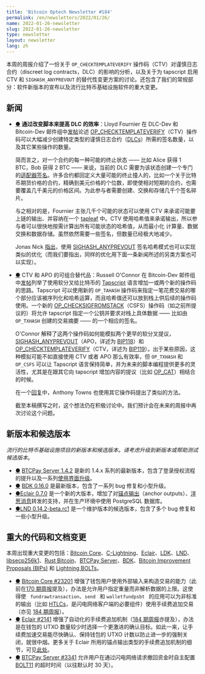 ```yaml
---
title: 'Bitcoin Optech Newsletter #184'
permalink: /en/newsletters/2022/01/26/
name: 2022-01-26-newsletter
slug: 2022-01-26-newsletter
type: newsletter
layout: newsletter
lang: zh
---
```






本周的周报介绍了一份关于 ` OP_CHECKTEMPLATEVERIFY ` 操作码（CTV）对谨慎日志合约（discreet log contracts，DLC）的影响的分析，以及关于为 tapscript 启用 CTV 和 ` SIGHASH_ANYPREVOUT ` 的替代性变更方案的讨论。还包含了我们的常规部分：软件新版本的宣布以及流行比特币基础设施软件的重大变更。

## 新闻

- <a id="improving-dlc-efficiency-by-changing-script" href="#improving-dlc-efficiency-by-changing-script)">●</a> **通过改变脚本来提高 DLC 的效率**：Lloyd Fournier 在 DLC-Dev 和 Bitcoin-Dev 邮件组中[发帖][posted]论述 [OP_CHECKTEMPLATEVERIFY][OP_CHECKTEMPLATEVERIFY]（CTV）操作码可以大幅减少创建特定类型的谨慎日志合约（[DLCs][DLCs]）所需的签名数量，以及其它某些操作的数量。

  简而言之，对一个合约的每一种可能的终止状态 —— 比如 Alice 获得 1 BTC，Bob 获得 2 BTC —— 来说，当前的 DLC 需要为该状态创建一个专门的[适配器签名][signature adaptor]。许多合约都回定义大量可能的终止撞人的，比如一个关于比特币期货价格的合约，精确到美元价格的个位数，即使使相对短期的合约，也需要覆盖几千美元的价格区间。为此参与者需要创建、交换和存储几千个签名碎片。

  与之相对的是，Fournier 主张几千个可能的状态可以使用 CTV 来承诺可能要上链的输出、并容纳在一个 [tapleaf][tapleaf] 中。CTV 使用哈希值来承诺输出，所以参与者可以很快地按需计算出所有可能状态的哈希值，从而最小化 计算量、数据交换和数据存储。虽然依然需要一些签名，但数量已经极大地减少。

  Jonas Nick [指出][noted]，使用 [SIGHASH_ANYPREVOUT][SIGHASH_ANYPREVOUT] 签名哈希模式也可以实现类似的优化（而我们要指出，同样的优化用下面一条新闻所述的另类方案也可以实现）。

- <a id="composable-alternatives-to-ctv-and-apo" href="#composable-alternatives-to-ctv-and-apo)">●</a> CTV 和 APO 的可组合替代品：Russell O'Connor 在 Bitcoin-Dev 邮件组中[发帖][posted]列举了使用软分叉给比特币的 [Tapscript][Tapscript] 语言增加一或两个新的操作码的思路。Tapscript 可以使用新的  ` OP_TAHASH ` 操作码来指定一笔花费交易的哪个部分应该被序列化和哈希运算，而且哈希值还可以放到栈上供后续的操作码使用。一个新的 [OP_CHECKSIGFROMSTACK][OP_CHECKSIGFROMSTACK]（CSFS）操作码（如之前所提议的）将允许 tapscript 指定一个公钥并要求对栈上具体数据 —— 比如由  ` OP_TXHASH `  创建的交易摘要 —— 的一个相应的签名。

  O'Connor 解释了这两个操作码如何能模拟两个更早的软分叉提议，[SIGHASH_ANYPREVOUT][SIGHASH_ANYPREVOUT]（APO，详述为 [BIP118][BIP118]）和 [OP_CHECKTEMPLATEVERIFY][OP_CHECKTEMPLATEVERIFY]（CTV，详述为 [BIP119][BIP119]）。出于某些原因，这种模拟可能不如直接使用 CTV 或者 APO 那么有效率，但  ` OP_TXHASH `  和  ` OP_CSFS `  可以让 Tapscript 语言保持简单，并为未来的脚本编程提供更多的灵活性，尤其是在跟其它向 tapscript 增加内容的提议（比如 [OP_CAT][OP_CAT]）相结合的时候。

  在一个[回复][reply]中，Anthony Towns 也使用其它操作码提出了类似的方法。

  截至本稿撰写之时，这个想法仍在积极讨论中。我们预计会在未来的周报中再次讨论这个问题。

## 新版本和候选版本

*流行的比特币基础设施项目的新版本和候选版本。请考虑升级到新版本或帮助测试候选版本*。

- <a id="btcpay-server-1-4-2" href="#btcpay-server-1-4-2)">●</a> [BTCPay Server 1.4.2][BTCPay Server 1.4.2] 是新的 1.4.x 系列的最新版本，包含了登录授权流程的提升以及一系列[使用界面升级][user interface improvements]。
- <a id="bdk-0-16-0" href="#bdk-0-16-0)">●</a> [BDK 0.16.0][BDK 0.16.0] 是最新版本，包含了一系列 bug 修复和小型升级。
- <a id="eclair-0-7-0" href="#eclair-0-7-0)">●</a>[Eclair 0.7.0][Eclair 0.7.0] 是一个新的大版本，增加了对[锚点输出][anchor outputs]（anchor outputs）、[洋葱消息][onion messages]转发的支持，并在生产环境中使用 PostgreSQL 数据库。
- <a id="lnd-0-14-2-beta-rc1" href="#lnd-0-14-2-beta-rc1)">●</a>[LND 0.14.2-beta.rc1][LND 0.14.2-beta.rc1] 是一个维护版本的候选版本，包含了多个 bug 修复和一些小型升级。

## 重大的代码和文档变更

本周出现重大变更的包括：[Bitcoin Core][Bitcoin Core]、[C-Lightning][C-Lightning]、[Eclair][Eclair]、[LDK][LDK]、[LND][LND]、[libsecp256k1][libsecp256k1]、[Rust Bitcoin][Rust Bitcoin]、[BTCPay Server][BTCPay Server]、[BDK][BDK]、[Bitcoin Improvement Proposals (BIPs)][ Bitcoin Improvement Proposals (BIPs)] 和 [Lightning BOLTs][Lightning BOLTs]。

- <a id="bitcoin-core-23201" href="#bitcoin-core-23201)">●</a> [Bitcoin Core #23201][Bitcoin Core #23201] 增强了钱包用户使用外部输入来构造交易的能力（此前在[170 期周报][Newsletter #170]提及），办法是允许用户指定重量而非解析数据的上限。这使得使 ` fundrawtransaction`、`send `  和 `walletfundpsbt ` 的应用可以为非标准的输出（比如 [HTLCs][HTLCs]，是闪电网络客户端的必要组件）使用手续费追加交易（亦见 [184 期周报][Newsletter #184]）。
- <a id="eclair-2141" href="#eclair-2141)">●</a> [Eclair #2141][Eclair #2141] 增强了自动化的手续费追加机制（[184 期周报][Newsletter #184]亦提及），办法是在钱包的 UTXO 数量较少时选择一个更激进的确认目标。如此一来，让手续费加速交易能尽快确认、保持钱包的 UTXO 计数以防止进一步的强制关闭，就很中烟。更多关于 Eclair 所用的锚点输出类型的手续费追加机制的细节，可见[此处][here]。
- <a id="btcpay-server-3341" href="#btcpay-server-3341)">●</a> [BTCPay Server #3341][BTCPay Server #3341] 允许用户在通过闪电网络请求撤回资金时自主配置 [BOLT11][BOLT11] 的超时时间（以往默认时 30 天）。

[posted]:https://lists.linuxfoundation.org/pipermail/bitcoin-dev/2022-January/019808.html

[OP_CHECKTEMPLATEVERIFY]:https://bitcoinops.org/en/topics/op_checktemplateverify/

[DLCs]:https://bitcoinops.org/en/topics/discreet-log-contracts/

[signature adaptor]:https://bitcoinops.org/en/topics/adaptor-signatures/

[tapleaf]:https://bitcoinops.org/en/topics/tapscript/

[noted]:https://lists.linuxfoundation.org/pipermail/bitcoin-dev/2022-January/019812.html

[SIGHASH_ANYPREVOUT]:https://bitcoinops.org/en/topics/sighash_anyprevout/

[posted]:https://lists.linuxfoundation.org/pipermail/bitcoin-dev/2022-January/019813.html

[Tapscript]:https://bitcoinops.org/en/topics/tapscript/

[OP_CHECKSIGFROMSTACK]:https://bitcoinops.org/en/topics/op_checksigfromstack/

[SIGHASH_ANYPREVOUT]:https://bitcoinops.org/en/topics/sighash_anyprevout/

[BIP118]:https://github.com/bitcoin/bips/blob/master/bip-0118.mediawiki

[OP_CHECKTEMPLATEVERIFY]:https://bitcoinops.org/en/topics/op_checktemplateverify/

[BIP119]:https://github.com/bitcoin/bips/blob/master/bip-0119.mediawiki

[OP_CAT]:https://bitcoinops.org/en/topics/op_checksigfromstack/#relationship-to-op_cat

[reply]:https://lists.linuxfoundation.org/pipermail/bitcoin-dev/2022-January/019819.html

[BTCPay Server 1.4.2]:https://github.com/btcpayserver/btcpayserver/releases/tag/v1.4.2

[user interface improvements]:https://blog.btcpayserver.org/btcpay-server-1-4-0/

[BDK 0.16.0]:https://github.com/bitcoindevkit/bdk/releases/tag/v0.16.0

[Eclair 0.7.0]:https://github.com/ACINQ/eclair/releases/tag/v0.7.0

[anchor outputs]:https://bitcoinops.org/en/topics/anchor-outputs/

[onion messages]:https://bitcoinops.org/en/topics/onion-messages/

[LND 0.14.2-beta.rc1]:https://github.com/lightningnetwork/lnd/releases/tag/v0.14.2-beta.rc1

[Bitcoin Core]:https://github.com/bitcoin/bitcoin

[C-Lightning]:https://github.com/ElementsProject/lightning

[Eclair]:https://github.com/ACINQ/eclair

[LDK]:https://github.com/lightningdevkit/rust-lightning

[LND]:https://github.com/lightningnetwork/lnd/

[libsecp256k1]:https://github.com/bitcoin-core/secp256k1

[Rust Bitcoin]:https://github.com/rust-bitcoin/rust-bitcoin

[BTCPay Server]:https://github.com/btcpayserver/btcpayserver/

[BDK]:https://github.com/bitcoindevkit/bdk

[Lightning BOLTs]:https://github.com/lightning/bolts

[Bitcoin Core #23201]:https://github.com/bitcoin/bitcoin/issues/23201

[Newsletter #170]:https://bitcoinops.org/en/newsletters/2021/10/13/#bitcoin-core-17211

[HTLCs]:https://bitcoinops.org/en/topics/htlc/

[Newsletter #184]:https://bitcoinops.org/en/newsletters/2022/01/26/#eclair-2113

[Eclair #2141]:https://github.com/ACINQ/eclair/issues/2141

[Newsletter #184]:https://bitcoinops.org/en/newsletters/2022/01/26/#eclair-2113

[here]:https://bitcoinops.org/en/topics/anchor-outputs/

[BTCPay Server #3341]:https://github.com/btcpayserver/btcpayserver/issues/3341
[ Bitcoin Improvement Proposals (BIPs)]: https://github.com/bitcoin/bips/
[BOLT11]:https://github.com/lightningnetwork/lightning-rfc/blob/master/11-payment-encoding.md


